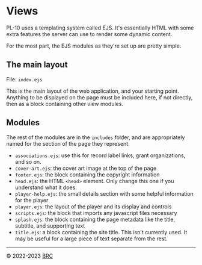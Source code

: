 # Views

PL-10 uses a templating system called EJS. It's essentially HTML with some extra features the server can use to render some dynamic content.

For the most part, the EJS modules as they're set up are pretty simple.

## The main layout

File: `index.ejs`

This is the main layout of the web application, and your starting point. Anything to be displayed on the page must be included here, if not directly, then as a block containing other view modules.

## Modules

The rest of the modules are in the `includes` folder, and are appropriately named for the section of the page they represent.

- `associations.ejs`: use this for record label links, grant organizations, and so on.
- `cover-art.ejs`: the cover art image at the top of the page
- `footer.ejs`: the block containing the copyright information
- `head.ejs`: the HTML `<head>` element. Only change this one if you understand what it does.
- `player-help.ejs`: the small details section with some helpful information for the player
- `player.ejs`: the layout of the player and its display and controls
- `scripts.ejs`: the block that imports any javascript files necessary
- `splash.ejs`: the block containing the page metadata like the title, subtitle, and supporting text
- `title.ejs`: a block containing the site title. This isn't currently used. It may be useful for a large piece of text separate from the rest.

---

&copy; 2022-2023 [BRC](https://burns.fm)

